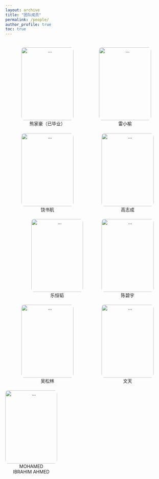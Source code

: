 ```yaml
---
layout: archive
title: "团队成员"
permalink: /people/
author_profile: true
toc: true
---
```


<!--   -----------第一行 ----------------------  -->

<tr>

<div style="text-align: center; float: left;  margin:4% 0 0 10%;">
<img align="" width="162.25px" height="227.15px" style="border-radius: 5% 5% 5% 5%; " src="{{ site.url }}/images/people/熊家豪（已毕业）.jpg" alt="...">
<br>熊家豪（已毕业）
</div>

<div style="text-align: center; float: left;  margin:4% 0 0 16%;">
<img align="" width="162.25px" height="227.15px" style="border-radius: 5% 5% 5% 5%;" src="{{ site.url }}/images/people/雷小榆.jpg" alt="...">
<br>雷小榆
</div>

<div style="text-align: center; float: right;  margin:4% 8% 0 0;">
<img align="" width="162.25px" height="227.15px" style="border-radius: 5% 5% 5% 5%;" src="{{ site.url }}/images/people/高志成.jpg" alt="...">
<br>高志成
</div>

</tr><br><br>

<!--   -----------第二行 ----------------------  -->

<tr>

<div style="text-align: center; float: left;  margin:4% 0 0 10%;">
<img align="" width="162.25px" height="227.15px" style="border-radius: 5% 5% 5% 5%; " src="{{ site.url }}/images/people/饶书航.jpg" alt="...">
<br>饶书航
</div>

<div style="text-align: center; float: left;  margin:4% 0 0 16%;">
<img align="" width="162.25px" height="227.15px" style="border-radius: 5% 5% 5% 5%;" src="{{ site.url }}/images/people/乐恒韬.png" alt="...">
<br>乐恒韬
</div>

<div style="text-align: center; float: right;  margin:4% 8% 0 0;">
<img align="" width="162.25px" height="227.15px" style="border-radius: 5% 5% 5% 5%;" src="{{ site.url }}/images/people/陈碧宇.jpg" alt="...">
<br>陈碧宇
</div>

</tr><br><br>

<tr> </tr>

<!--   -----------第三行 ----------------------  -->

<tr>
<div style="text-align: center; float: left;  margin:4% 16% 0 10%;">
<img align="" width="162.25px" height="227.15px" style="border-radius: 5% 5% 5% 5%; " src="{{ site.url }}/images/people/吴松林.jpg" alt="...">
<br>吴松林
</div>

<div style="text-align: center; float: right;  margin:4% 8% 0 0;">
<img align="" width="162.25px" height="227.15px" style="border-radius: 5% 5% 5% 5%;" src="{{ site.url }}/images/people/文天.jpg" alt="...">
<br>文天
</div>

<div style="text-align: center; float: left;  margin:4% 0 0 0;">
<img align="" width="162.25px" height="227.15px" style="border-radius: 5% 5% 5% 5%;" src="{{ site.url }}/images/people/MOHAMED IBRAHIM AHMED.jpg" alt="...">
<br>MOHAMED <br>IBRAHIM AHMED
</div>

</tr><br><br>


<!-- <div style="text-align: center;">

<div style="text-align: center; float: left;  margin:3% 0 0 15%;">
<img align="" width="162.25px" height="227.15px" style="border-radius: 5% 5% 5% 5%; " src="{{ site.url }}/images/people/Sulei.jpg" alt="...">
<br>Sulei
</div>

<div style="text-align: center; float: left;  margin:3% 0 0 12%;">
<img align="" width="162.25px" height="227.15px" style="border-radius: 5% 5% 5% 5%;" src="{{ site.url }}/images/people/王法福.png" alt="...">
<br>王法福
</div>

<div style="text-align: center; float: left;  margin:3% 0 0 12%;">
<img align="" width="162.25px" height="227.15px" style="border-radius: 5% 5% 5% 5%;" src="{{ site.url }}/images/people/陈飞扬.jpg" alt="...">
<br>陈飞扬
</div>

</div> -->

